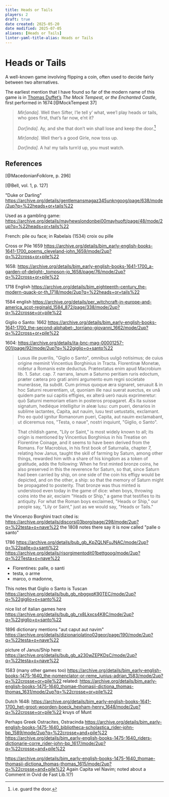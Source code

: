 ```yaml
---
title: Heads or Tails
players: 2
draft: true
date created: 2025-05-20
date modified: 2025-07-05
aliases: [Heads or Tails]
linter-yaml-title-alias: Heads or Tails
---
```


# Heads or Tails

A well-known game involving flipping a coin, often used to decide fairly between two alternatives.

The earliest mention that I have found so far of the modern name of this game is in [Thomas Duffet’s](https://en.wikipedia.org/wiki/Thomas_Duffet) <cite>The Mock Tempest, or the Enchanted Castle</cite>, first performed in 1674:[@MockTempest 37]

> _Mir[anda]._ Well then Sifter, I’le tell y’ what, wee’l play heads or tails, who goes first, that’s far now, e’nt it?
> 
> _Dor[inda]._ Ay, and she that don’t win shall lose and keep the door.[^keepthedoor]
> 
> _Mir[anda]._ Well ther’s a good Girle, now toss up.
> 
> _Dor[inda]._ A ha! my tails turn’d up, you must watch.

[^keepthedoor]: i.e. guard the door.
## References

[@MacedonianFolklore, p. 296]

[@Bell, vol. 1, p. 127]

"Duke or Darling" https://archive.org/details/gentlemansmagaz345unkngoog/page/638/mode/2up?q=%22heads+or+tails%22

Used as a gambling game: https://archive.org/details/mayhewslondonbei00mayhuoft/page/48/mode/2up?q=%22heads+or+tails%22

French: pile ou face; in Rabelais (1534) croix ou pille

Cross or Pile 1659 https://archive.org/details/bim_early-english-books-1641-1700_poems_cleveland-john_1659/mode/2up?q=%22cross+or+pile%22

1658: https://archive.org/details/bim_early-english-books-1641-1700_a-garden-of-delight-_tompson-jo_1658/page/76/mode/2up?q=%22cross+or+pile%22


1718 English https://archive.org/details/bim_eighteenth-century_the-modern-quack-or-th_1718/mode/2up?q=%22heads+or+tails%22

1584 english https://archive.org/details/per_witchcraft-in-europe-and-america_scot-reginald_1584_872/page/338/mode/2up?q=%22crosse+or+pile%22

Giglio o Santo: 1662 https://archive.org/details/bim_early-english-books-1641-1700_the-second-alphabet-_torriano-giovanni_1662/mode/2up?q=%22cross+or+pile%22


1604:
https://archive.org/details/ita-bnc-mag-00001257-001/page/92/mode/2up?q=%22giglio+o+santo%22
> Lusus ille puerilis, "Giglio o Santo", omnibus uulgô notisimus; de cuius origine meminit Vincentius Borghinius in Tracta. Florentinæ Monetæ, nidetur a Romanis este deductus. Prætextatus enim apud Macrobium lib. 1. Satur. cap. 7. narrans, Ianum a Saturno peritiam ruris edoctum, præter cætera pro grati animi argumento eum regni societate munerâsse, ita subdit. Cum primus quoque æra signaret, seruauit & in hoc Saturni reuerentiam, ut, quoniam ille naui suerat auectus, ex unâ quidem parte sui capitis effigies, ex alterâ uerò nauis exprimeretur: quò Saturni memoriam etiam in posteros propagaret. Æs ita suisse signatum, hediéque intelligitur in aleæ lusu: cum pueri, denarios in sublime iactantes, Capita, aut nauim, lusu test uetustatis, exclamant. Pro eo quòd ignitur Romanorum pueri, Capita, aut nauim exclamabant, ut diceremus nos, "Testa, o naue", nostri inquiunt, "Giglio, o Santo".

> That childish game, "Lily or Saint," is most widely known to all; its origin is mentioned by Vincentius Borghinius in his Treatise on Florentine Coinage, and it seems to have been derived from the Romans. For Macrobius, in his first book of Saturnalia, chapter 7, relating how Janus, taught the skill of farming by Saturn, among other things, rewarded him with a share of his kingdom as a token of gratitude, adds the following: When he first minted bronze coins, he also preserved in this the reverence for Saturn, so that, since Saturn had been carried by ship, on one side of the coin his effigy would be depicted, and on the other, a ship: so that the memory of Saturn might be propagated to posterity. That bronze was thus minted is understood even today in the game of dice: when boys, throwing coins into the air, exclaim "Heads or Ship," a game that testifies to its antiquity. For what the Roman boys exclaimed, "Heads or Ship," our people say, "Lily or Saint," just as we would say, "Heads or Tails."

the Vincenzo Borghini tract cited is: https://archive.org/details/discorsi03borg/page/298/mode/2up?q=%22testa+o+nave%22
the 1808 notes there say it is now called "palle o santo"

1786
https://archive.org/details/bub_gb_KpZQLNFuJNAC/mode/2up?q=%22palle+o+santi%22
https://archive.org/details/risorgimentodit01bettgoog/mode/2up?q=%22Testa+o+nave%22
- Florentines: palle, o santi
- testa, o arme
- marco, o madonne,

This notes that Giglio o Santo is Tuscan https://archive.org/details/bub_gb_nbggxqK90TEC/mode/2up?q=%22giglio+o+santo%22

nice list of italian games here https://archive.org/details/bub_gb_rx8Lkxcs4K8C/mode/2up?q=%22giglio+o+santo%22

1896 dictionary mentions "aut caput aut navim" https://archive.org/details/dizionariolatino02geor/page/190/mode/2up?q=%22testa+o+nave%22

picture of Janus/Ship here: https://archive.org/details/bub_gb_a230wZEPKDsC/mode/2up?q=%22testa+o+nave%22

1583 (many other games too) https://archive.org/details/bim_early-english-books-1475-1640_the-nomenclator-or-reme_junius-adrian_1583/mode/2up?q=%22crosse+or+pile%22
related: https://archive.org/details/bim_early-english-books-1475-1640_thomae-thomasii-dictiona_thomas-thomas_1631/mode/2up?q=%22crosse+or+pile%22

Dutch 1648: https://archive.org/details/bim_early-english-books-1641-1700_het-groot-woorden-boeck_hexham-henry_1648/mode/2up?q=%22crosse+or+pile%22
kruys of Munt


Perhaps Greek Ostracites, Ostracinda
https://archive.org/details/bim_early-english-books-1475-1640_bibliotheca-scholastica_rider-john-bp_1589/mode/2up?q=%22crosse+and+pile%22
https://archive.org/details/bim_early-english-books-1475-1640_riders-dictionarie-corre_rider-john-bp_1617/mode/2up?q=%22crosse+and+pile%22

https://archive.org/details/bim_early-english-books-1475-1640_thomae-thomasii-dictiona_thomas-thomas_1615/mode/2up?q=%22crosse+and+pile%22
Again Capita vel Navim; noted about a Comment in Ovid de Fast Lib.1(?)